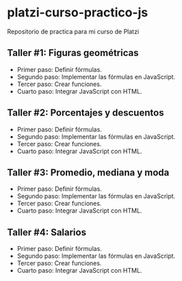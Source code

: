 # platzi-curso-practico-js
Repositorio de practica para mi curso de Platzi

## Taller #1: Figuras geométricas 

- Primer paso: Definir fórmulas.
- Segundo paso: Implementar las fórmulas en JavaScript.
- Tercer paso: Crear funciones.
- Cuarto paso: Integrar JavaScript con HTML.

## Taller #2: Porcentajes y descuentos

- Primer paso: Definir fórmulas.
- Segundo paso: Implementar las fórmulas en JavaScript.
- Tercer paso: Crear funciones.
- Cuarto paso: Integrar JavaScript con HTML.

## Taller #3: Promedio, mediana y moda

- Primer paso: Definir fórmulas.
- Segundo paso: Implementar las fórmulas en JavaScript.
- Tercer paso: Crear funciones.
- Cuarto paso: Integrar JavaScript con HTML.

## Taller #4: Salarios

- Primer paso: Definir fórmulas.
- Segundo paso: Implementar las fórmulas en JavaScript.
- Tercer paso: Crear funciones.
- Cuarto paso: Integrar JavaScript con HTML.